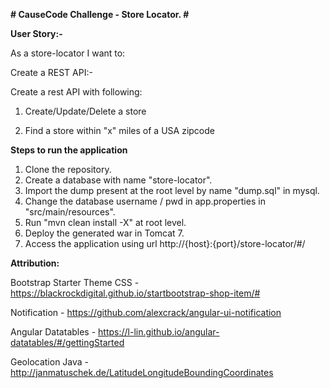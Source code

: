 **# CauseCode Challenge - Store Locator. #**

**User Story:-**

As a store-locator I want to: 

Create a REST API:-

Create a rest API with following:

1. Create/Update/Delete a store

2. Find a store within "x" miles of a USA zipcode

**Steps to run the application**
1. Clone the repository.
2. Create a database with name "store-locator".
3. Import the dump present at the root level by name "dump.sql" in mysql.
4. Change the database username / pwd in app.properties in "src/main/resources".
5. Run "mvn clean install -X" at root level.
6. Deploy the generated war in Tomcat 7.
7. Access the application using url http://{host}:{port}/store-locator/#/

**Attribution:**

Bootstrap Starter Theme CSS - https://blackrockdigital.github.io/startbootstrap-shop-item/# 

Notification - https://github.com/alexcrack/angular-ui-notification

Angular Datatables - https://l-lin.github.io/angular-datatables/#/gettingStarted

Geolocation Java - http://janmatuschek.de/LatitudeLongitudeBoundingCoordinates